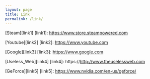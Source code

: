 ```yaml
---
layout: page
title: Link
permalink: /link/
---
```


[Steam][link1]
[link1]: https://www.store.steampowered.com

[Youtube][link2]
[link2]: https://www.youtube.com

[Google][link3]
[link3]: https://www.google.com

[Useless_Web][link4]
[link4]: https://http://www.theuselessweb.com

[GeForce][link5]
[link5]: https://www.nvidia.com/en-us/geforce/
